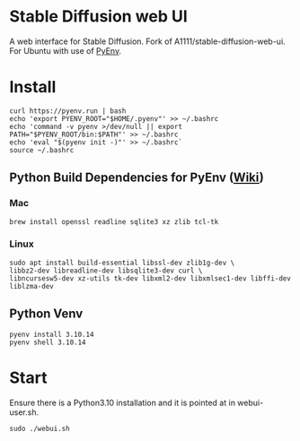# Stable Diffusion web UI
A web interface for Stable Diffusion. Fork of A1111/stable-diffusion-web-ui. For Ubuntu with use of [PyEnv](https://github.com/pyenv/pyenv).

# Install
```
curl https://pyenv.run | bash
echo 'export PYENV_ROOT="$HOME/.pyenv"' >> ~/.bashrc
echo 'command -v pyenv >/dev/null || export PATH="$PYENV_ROOT/bin:$PATH"' >> ~/.bashrc
echo 'eval "$(pyenv init -)"' >> ~/.bashrc`
source ~/.bashrc
```

## Python Build Dependencies for PyEnv ([Wiki](https://github.com/pyenv/pyenv/wiki#suggested-build-environment))
### Mac
```
brew install openssl readline sqlite3 xz zlib tcl-tk
```

### Linux
```
sudo apt install build-essential libssl-dev zlib1g-dev \
libbz2-dev libreadline-dev libsqlite3-dev curl \
libncursesw5-dev xz-utils tk-dev libxml2-dev libxmlsec1-dev libffi-dev liblzma-dev
```

## Python Venv
```
pyenv install 3.10.14
pyenv shell 3.10.14
```

# Start
Ensure there is a Python3.10 installation and it is pointed at in webui-user.sh.
```
sudo ./webui.sh
```
